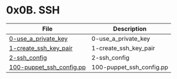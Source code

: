 # 0x0B. SSH

| File      | Description |
| ----------- | ----------- |
| [0-use_a_private_key](./0-use_a_private_key) | 0-use_a_private_key |
| [1-create_ssh_key_pair](./1-create_ssh_key_pair) | 1-create_ssh_key_pair |
| [2-ssh_config](./2-ssh_config) | 2-ssh_config |
| [100-puppet_ssh_config.pp](./100-puppet_ssh_config.pp) | 100-puppet_ssh_config.pp |
